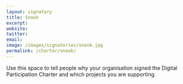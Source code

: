 ```yaml
---
layout: signatory
title: Snook
excerpt: 
website: 
twitter: 
email: 
image: /images/signatories/snook.jpg
permalink: /charter/snook/
---
```


Use this space to tell people why your organisation signed the Digital Participation Charter and which projects you are supporting.